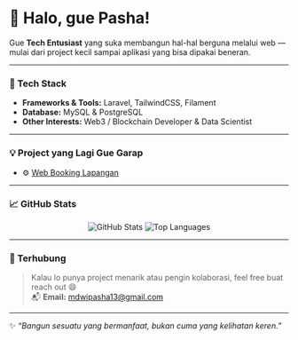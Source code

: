# 👋 Halo, gue Pasha!

Gue **Tech Entusiast** yang suka membangun hal-hal berguna melalui web — mulai dari project kecil sampai aplikasi yang bisa dipakai beneran.  

---

### 🧰 Tech Stack
  
- **Frameworks & Tools:** Laravel, TailwindCSS, Filament  
- **Database:** MySQL & PostgreSQL 
- **Other Interests:** Web3 / Blockchain Developer & Data Scientist

---

### 💡 Project yang Lagi Gue Garap
- ⚙️ [Web Booking Lapangan](https://github.com/mdwipasha/web-booking-lapangan)

---

### 📈 GitHub Stats
<p align="center">
  <img src="https://github-readme-stats.vercel.app/api?username=mdwipasha&show_icons=true&theme=transparent&hide_title=true&hide_border=true&include_all_commits=true&count_private=true" alt="GitHub Stats" />
  <img src="https://github-readme-stats.vercel.app/api/top-langs/?username=mdwipasha&layout=compact&theme=transparent&hide_border=true" alt="Top Languages" />
</p>

---

### 🤝 Terhubung
> Kalau lo punya project menarik atau pengin kolaborasi, feel free buat reach out 😄  
📬 **Email:** mdwipasha13@gmail.com  

---

✨ *“Bangun sesuatu yang bermanfaat, bukan cuma yang kelihatan keren.”*
